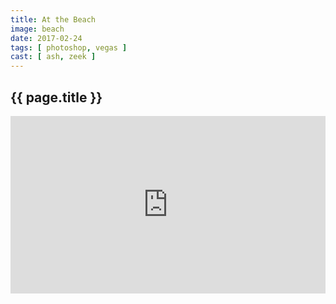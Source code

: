 ```yaml
---
title: At the Beach
image: beach
date: 2017-02-24
tags: [ photoshop, vegas ]
cast: [ ash, zeek ]
---
```

## {{ page.title }}

<div style="padding:56.25% 0 0 0;position:relative;"><iframe src="https://player.vimeo.com/video/205644787?loop=1&title=0&byline=0" style="position:absolute;top:0;left:0;width:100%;height:100%;" frameborder="0" allow="autoplay; fullscreen" allowfullscreen></iframe></div><script src="https://player.vimeo.com/api/player.js"></script>

